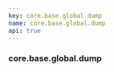```yaml
---
key: core.base.global.dump
name: core.base.global.dump
api: true
---
```


### core.base.global.dump
